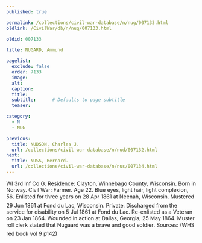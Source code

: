 ```yaml
---
published: true

permalink: /collections/civil-war-database/n/nug/007133.html
oldlink: /CivilWar/db/n/nug/007133.html

oldid: 007133

title: NUGARD, Ammund

pagelist:
  exclude: false
  order: 7133
  image: 
  alt:
  caption:
  title:
  subtitle:      # Defaults to page subtitle
  teaser:

category: 
  - N 
  - NUG

previous:
  title: NUDSON, Charles J.
  url: /collections/civil-war-database/n/nud/007132.html  
next:
  title: NUSS, Bernard.
  url: /collections/civil-war-database/n/nus/007134.html   
---
```

WI 3rd Inf Co G. Residence: Clayton, Winnebago County, Wisconsin. Born in Norway. Civil War: Farmer. Age 22. Blue eyes, light hair, light complexion, 5&#146;6&#148;. Enlisted for three years on 28 Apr 1861 at Neenah, Wisconsin. Mustered 29 Jun 1861 at Fond du Lac, Wisconsin. Private. Discharged from the service for disability on 5 Jul 1861 at Fond du Lac. Re-enlisted as a Veteran on 23 Jan 1864. Wounded in action at Dallas, Georgia, 25 May 1864. Muster roll clerk stated that Nugaard was &#147;a brave and good soldier&#148;. Sources: (WHS red book vol 9 p142)